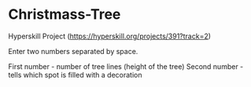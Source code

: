 # Christmass-Tree
Hyperskill Project (https://hyperskill.org/projects/391?track=2)

Enter two numbers separated by space.

First number - number of tree lines (height of the tree)
Second number - tells which spot is filled with a decoration
